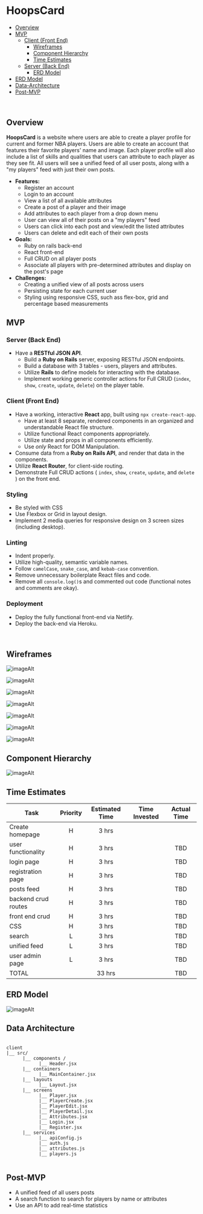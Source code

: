 # HoopsCard
- [Overview](#overview)
- [MVP](#mvp)
  - [Client (Front End)](#client-front-end)
    - [Wireframes](#wireframes)
    - [Component Hierarchy](#component-hierarchy)
    - [Time Estimates](#time-estimates)
  - [Server (Back End)](#server-back-end)
    - [ERD Model](#erd-model)
- [ERD Model](#erd-model)
- [Data-Architecture](#data-architecture)
- [Post-MVP](#post-mvp)


<br>

## Overview

**HoopsCard** is a website where users are able to create a player profile for current and former NBA players. Users are able to create an account that features their favorite players' name and image. Each player profile will also include a list of skills and qualities that users can attribute to each player as they see fit. All users will see a unified feed of all user posts, along with a "my players" feed with just their own posts. 

   - **Features:**
      - Register an account
      - Login to an account
      - View a list of all available attributes 
      - Create a post of a player and their image
      - Add attributes to each player from a drop down menu 
      - User can view all of their posts on a "my players" feed
      - Users can click into each post and view/edit the listed attributes
      - Users can delete and edit each of their own posts
   - **Goals:** 
      - Ruby on rails back-end 
      - React front-end
      - Full CRUD on all player posts
      - Associate all players with pre-determined attributes and display on the post's page
   - **Challenges:** 
      - Creating a unified view of all posts across users
      - Persisting state for each current user
      - Styling using responsive CSS, such ass flex-box, grid and percentage based measurements
      
## MVP

### Server (Back End) <!-- omit in toc -->

- Have a **RESTful JSON API**.
  - Build a **Ruby on Rails** server, exposing RESTful JSON endpoints.
  - Build a database with 3 tables - users, players and attributes.
  - Utilize **Rails** to define models for interacting with the database.
  - Implement working generic controller actions for Full CRUD (`index`, `show`, `create`, `update`, `delete`) on the player table. 

### Client (Front End) <!-- omit in toc -->

- Have a working, interactive **React** app, built using `npx create-react-app`.
  - Have at least 8 separate, rendered components in an organized and understandable React file structure.
  - Utilize functional React components appropriately.
  - Utilize state and props in all components efficiently.
  - Use _only_ React for DOM Manipulation.
- Consume data from a **Ruby on Rails API**, and render that data in the components.
- Utilize **React Router**, for client-side routing.
- Demonstrate Full CRUD actions ( `index`, `show`, `create`, `update`, and `delete` ) on the front end.

### Styling <!-- omit in toc -->

- Be styled with CSS
- Use Flexbox or Grid in layout design.
- Implement 2 media queries for responsive design on 3 screen sizes (including desktop).

### Linting <!-- omit in toc -->

- Indent properly.
- Utilize high-quality, semantic variable names.
- Follow `camelCase`, `snake_case`, and `kebab-case` convention.
- Remove unnecessary boilerplate React files and code.
- Remove all `console.log()`s and commented out code (functional notes and comments are okay).

### Deployment <!-- omit in toc -->

- Deploy the fully functional front-end via Netlify.
- Deploy the back-end via Heroku.

<br>

## Wireframes

![imageAlt](https://i.imgur.com/pIsd9jW.png)

![imageAlt](https://i.imgur.com/IN5pJu6.png)

![imageAlt](https://i.imgur.com/QRxt2xs.png)

![imageAlt](https://i.imgur.com/T6RSxCf.png)

![imageAlt](https://i.imgur.com/HYplEp9.png)

![imageAlt](https://i.imgur.com/viUiOGb.png)

![imageAlt](https://i.imgur.com/WoTOxSX.png)

## Component Hierarchy

![imageAlt](https://i.imgur.com/Vk6lgzg.png)

## Time Estimates 

| Task                | Priority | Estimated Time | Time Invested | Actual Time |
| ------------------- | :------: | :------------: | :-----------: | :---------: |
| Create homepage   |    H     |     3 hrs      |        |       | TBD
| user functionality |    H     |     3 hrs      |        |     TBD     |
| login page |    H     |     3 hrs      |         |     TBD     |
| registration page |    H     |     3 hrs      |        |     TBD     |
| posts feed |    H     |     3 hrs      |       |     TBD     |
| backend crud routes |    H     |     3 hrs      |       |     TBD     |
| front end crud |    H     |     3 hrs      |       |     TBD     |
| CSS |    H     |     3 hrs      |       |     TBD     |
| search |    L     |     3 hrs      |         |     TBD     |
| unified feed |    L     |     3 hrs      |        |     TBD     |
| user admin page |    L     |     3 hrs      |         |     TBD     |
| TOTAL               |          |     33 hrs      |        |     TBD     |

## ERD Model

![imageAlt](https://i.imgur.com/NXRwn4O.png)

## Data Architecture 

``` structure

client
|__ src/
      |__ components /
            |__ Header.jsx
      |__ containers
            |__ MainContainer.jsx
      |__ layouts
            |__ Layout.jsx
      |__ screens
            |__ Player.jsx
            |__ PlayerCreate.jsx
            |__ PlayerEdit.jsx
            |__ PlayerDetail.jsx
            |__ Attributes.jsx
            |__ Login.jsx
            |__ Register.jsx
      |__ services
            |__ apiConfig.js
            |__ auth.js
            |__ attributes.js
            |__ players.js


```

## Post-MVP

- A unified feed of all users posts
- A search function to search for players by name or attributes
- Use an API to add real-time statistics






